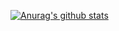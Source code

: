 [![Anurag's github stats](https://github-readme-stats.vercel.app/api?username=abcdlsj)](https://github.com/anuraghazra/github-readme-stats)

